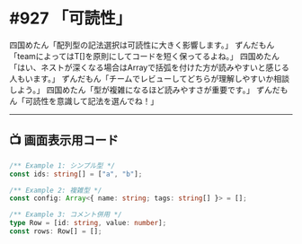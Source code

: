 # #927 「可読性」

四国めたん「配列型の記法選択は可読性に大きく影響します。」
ずんだもん「teamによってはT[]を原則にしてコードを短く保ってるよね。」
四国めたん「はい、ネストが深くなる場合はArray<T>で括弧を付けた方が読みやすいと感じる人もいます。」
ずんだもん「チームでレビューしてどちらが理解しやすいか相談しよう。」
四国めたん「型が複雑になるほど読みやすさが重要です。」
ずんだもん「可読性を意識して記法を選んでね！」

---

## 📺 画面表示用コード

```typescript
/** Example 1: シンプル型 */
const ids: string[] = ["a", "b"];

/** Example 2: 複雑型 */
const config: Array<{ name: string; tags: string[] }> = [];

/** Example 3: コメント併用 */
type Row = [id: string, value: number];
const rows: Row[] = [];
```
